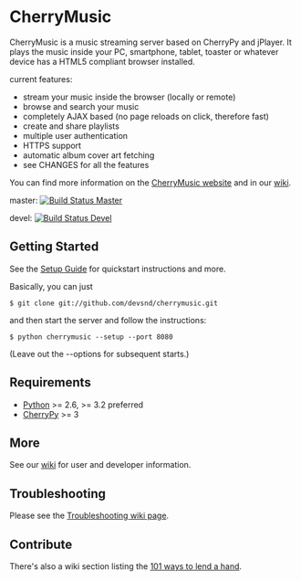 CherryMusic
===========

CherryMusic is a music streaming server based on CherryPy and jPlayer.
It plays the music inside your PC, smartphone, tablet, toaster or whatever 
device has a HTML5 compliant browser installed.


current features:

  - stream your music inside the browser (locally or remote)
  - browse and search your music
  - completely AJAX based (no page reloads on click, therefore fast)
  - create and share playlists
  - multiple user authentication
  - HTTPS support
  - automatic album cover art fetching
  - see CHANGES for all the features
  
You can find more information on the [CherryMusic website](http://www.fomori.org/cherrymusic)
and in our [wiki](https://github.com/devsnd/cherrymusic/wiki).

master: [![Build Status Master](https://travis-ci.org/devsnd/cherrymusic.png?branch=master)](https://travis-ci.org/devsnd/cherrymusic)

devel: [![Build Status Devel](https://travis-ci.org/devsnd/cherrymusic.png?branch=devel)](https://travis-ci.org/devsnd/cherrymusic)


 


Getting Started
---------------

See the [Setup Guide](https://github.com/devsnd/cherrymusic/wiki/Setup-Guide) for quickstart instructions and more.

Basically, you can just 

    $ git clone git://github.com/devsnd/cherrymusic.git

and then start the server and follow the instructions:

    $ python cherrymusic --setup --port 8080
    
(Leave out the --options for subsequent starts.)


Requirements
------------
* [Python](http://python.org/download/releases/) >= 2.6, >= 3.2 preferred
* [CherryPy](http://www.cherrypy.org) >= 3


More
----

See our [wiki](https://github.com/devsnd/cherrymusic/wiki) for user and developer information.


Troubleshooting
---------------

Please see the [Troubleshooting wiki page](https://github.com/devsnd/cherrymusic/wiki/Setup-Guide#wiki-troubleshooting).


Contribute
----------

There's also a wiki section listing the 
[101 ways to lend a hand](https://github.com/devsnd/cherrymusic/wiki/Contribute).


